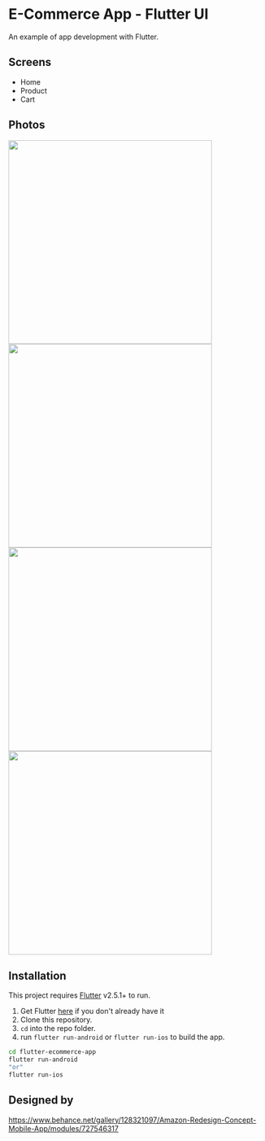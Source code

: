 # E-Commerce App - Flutter UI
An example of app development with Flutter.

## Screens
- Home
- Product
- Cart

## Photos
<img src="screenshot/1.png" width="400">
<img src="screenshot/2.png" width="400">
<img src="screenshot/3.png" width="400">
<img src="screenshot/4.png" width="400">

## Installation
This project requires [Flutter](https://flutter.dev) v2.5.1+ to run.
1. Get Flutter [here](https://flutter.dev) if you don't already have it
2. Clone this repository.
3. `cd` into the repo folder.
4. run `flutter run-android` or `flutter run-ios` to build the app.

```sh
cd flutter-ecommerce-app
flutter run-android
"or"
flutter run-ios
```

## Designed by
https://www.behance.net/gallery/128321097/Amazon-Redesign-Concept-Mobile-App/modules/727546317
